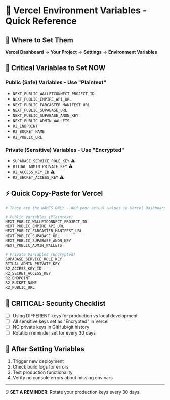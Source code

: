 # 🚀 Vercel Environment Variables - Quick Reference

## 📍 Where to Set Them
**Vercel Dashboard** → **Your Project** → **Settings** → **Environment Variables**

## 🔑 Critical Variables to Set NOW

### Public (Safe) Variables - Use "Plaintext"
- `NEXT_PUBLIC_WALLETCONNECT_PROJECT_ID`
- `NEXT_PUBLIC_EMPIRE_API_URL`
- `NEXT_PUBLIC_FARCASTER_MANIFEST_URL`
- `NEXT_PUBLIC_SUPABASE_URL`
- `NEXT_PUBLIC_SUPABASE_ANON_KEY`
- `NEXT_PUBLIC_ADMIN_WALLETS`
- `R2_ENDPOINT`
- `R2_BUCKET_NAME`
- `R2_PUBLIC_URL`

### Private (Sensitive) Variables - Use "Encrypted"
- `SUPABASE_SERVICE_ROLE_KEY` ⚠️
- `RITUAL_ADMIN_PRIVATE_KEY` ⚠️
- `R2_ACCESS_KEY_ID` ⚠️
- `R2_SECRET_ACCESS_KEY` ⚠️

## ⚡ Quick Copy-Paste for Vercel

```bash
# These are the NAMES ONLY - Add your actual values in Vercel Dashboard

# Public Variables (Plaintext)
NEXT_PUBLIC_WALLETCONNECT_PROJECT_ID
NEXT_PUBLIC_EMPIRE_API_URL
NEXT_PUBLIC_FARCASTER_MANIFEST_URL
NEXT_PUBLIC_SUPABASE_URL
NEXT_PUBLIC_SUPABASE_ANON_KEY
NEXT_PUBLIC_ADMIN_WALLETS

# Private Variables (Encrypted)
SUPABASE_SERVICE_ROLE_KEY
RITUAL_ADMIN_PRIVATE_KEY
R2_ACCESS_KEY_ID
R2_SECRET_ACCESS_KEY
R2_ENDPOINT
R2_BUCKET_NAME
R2_PUBLIC_URL
```

## 🚨 CRITICAL: Security Checklist

- [ ] Using DIFFERENT keys for production vs local development
- [ ] All sensitive keys set as "Encrypted" in Vercel
- [ ] NO private keys in GitHub/git history
- [ ] Rotation reminder set for every 30 days

## 🔄 After Setting Variables

1. Trigger new deployment
2. Check build logs for errors
3. Test production functionality
4. Verify no console errors about missing env vars

---

⏰ **SET A REMINDER**: Rotate your production keys every 30 days!